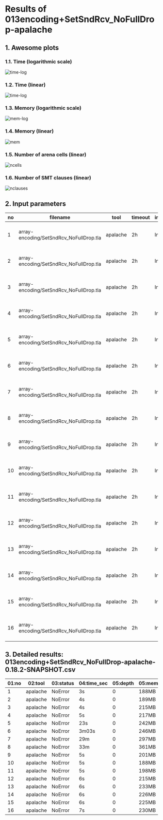 # Results of 013encoding+SetSndRcv_NoFullDrop-apalache


## 1. Awesome plots

### 1.1. Time (logarithmic scale)

![time-log](013encoding+SetSndRcv_NoFullDrop-apalache-time-log.svg "Time Log")

### 1.2. Time (linear)

![time-log](013encoding+SetSndRcv_NoFullDrop-apalache-time.svg "Time Log")

### 1.3. Memory (logarithmic scale)

![mem-log](013encoding+SetSndRcv_NoFullDrop-apalache-mem-log.svg "Memory Log")

### 1.4. Memory (linear)

![mem](013encoding+SetSndRcv_NoFullDrop-apalache-mem.svg "Memory Log")

### 1.5. Number of arena cells (linear)

![ncells](013encoding+SetSndRcv_NoFullDrop-apalache-ncells.svg "Number of arena cells")

### 1.6. Number of SMT clauses (linear)

![nclauses](013encoding+SetSndRcv_NoFullDrop-apalache-nclauses.svg "Number of SMT clauses")

## 2. Input parameters

no  |  filename                                 |  tool      |  timeout  |  init  |  inv  |  next  |  args
----|-------------------------------------------|------------|-----------|--------|-------|--------|-----------------------------------------------------
1   |  array-encoding/SetSndRcv_NoFullDrop.tla  |  apalache  |  2h       |  Init  |  Inv  |  Next  |  --smt-encoding=arrays --length=0 --cinit=CInit0
2   |  array-encoding/SetSndRcv_NoFullDrop.tla  |  apalache  |  2h       |  Init  |  Inv  |  Next  |  --smt-encoding=arrays --length=2 --cinit=CInit2
3   |  array-encoding/SetSndRcv_NoFullDrop.tla  |  apalache  |  2h       |  Init  |  Inv  |  Next  |  --smt-encoding=arrays --length=4 --cinit=CInit4
4   |  array-encoding/SetSndRcv_NoFullDrop.tla  |  apalache  |  2h       |  Init  |  Inv  |  Next  |  --smt-encoding=arrays --length=6 --cinit=CInit6
5   |  array-encoding/SetSndRcv_NoFullDrop.tla  |  apalache  |  2h       |  Init  |  Inv  |  Next  |  --smt-encoding=arrays --length=8 --cinit=CInit8
6   |  array-encoding/SetSndRcv_NoFullDrop.tla  |  apalache  |  2h       |  Init  |  Inv  |  Next  |  --smt-encoding=arrays --length=10 --cinit=CInit10
7   |  array-encoding/SetSndRcv_NoFullDrop.tla  |  apalache  |  2h       |  Init  |  Inv  |  Next  |  --smt-encoding=arrays --length=12 --cinit=CInit12
8   |  array-encoding/SetSndRcv_NoFullDrop.tla  |  apalache  |  2h       |  Init  |  Inv  |  Next  |  --smt-encoding=arrays --length=14 --cinit=CInit14
9   |  array-encoding/SetSndRcv_NoFullDrop.tla  |  apalache  |  2h       |  Init  |  Inv  |  Next  |  --smt-encoding=oopsla19 --length=0 --cinit=CInit0
10  |  array-encoding/SetSndRcv_NoFullDrop.tla  |  apalache  |  2h       |  Init  |  Inv  |  Next  |  --smt-encoding=oopsla19 --length=2 --cinit=CInit2
11  |  array-encoding/SetSndRcv_NoFullDrop.tla  |  apalache  |  2h       |  Init  |  Inv  |  Next  |  --smt-encoding=oopsla19 --length=4 --cinit=CInit4
12  |  array-encoding/SetSndRcv_NoFullDrop.tla  |  apalache  |  2h       |  Init  |  Inv  |  Next  |  --smt-encoding=oopsla19 --length=6 --cinit=CInit6
13  |  array-encoding/SetSndRcv_NoFullDrop.tla  |  apalache  |  2h       |  Init  |  Inv  |  Next  |  --smt-encoding=oopsla19 --length=8 --cinit=CInit8
14  |  array-encoding/SetSndRcv_NoFullDrop.tla  |  apalache  |  2h       |  Init  |  Inv  |  Next  |  --smt-encoding=oopsla19 --length=10 --cinit=CInit10
15  |  array-encoding/SetSndRcv_NoFullDrop.tla  |  apalache  |  2h       |  Init  |  Inv  |  Next  |  --smt-encoding=oopsla19 --length=12 --cinit=CInit12
16  |  array-encoding/SetSndRcv_NoFullDrop.tla  |  apalache  |  2h       |  Init  |  Inv  |  Next  |  --smt-encoding=oopsla19 --length=14 --cinit=CInit14

## 3. Detailed results: 013encoding+SetSndRcv_NoFullDrop-apalache-0.18.2-SNAPSHOT.csv

01:no  |  02:tool   |  03:status  |  04:time_sec  |  05:depth  |  05:mem_kb  |  10:ninit_trans  |  11:ninit_trans  |  12:ncells  |  13:nclauses  |  14:navg_clause_len
-------|------------|-------------|---------------|------------|-------------|------------------|------------------|-------------|---------------|--------------------
1      |  apalache  |  NoError    |  3s           |  0         |  188MB      |  0               |  0               |  12         |  7.0          |  5.0
2      |  apalache  |  NoError    |  4s           |  0         |  189MB      |  0               |  0               |  80         |  79           |  8.0
3      |  apalache  |  NoError    |  4s           |  0         |  215MB      |  0               |  0               |  214        |  233          |  10
4      |  apalache  |  NoError    |  5s           |  0         |  217MB      |  0               |  0               |  372        |  435          |  11
5      |  apalache  |  NoError    |  23s          |  0         |  242MB      |  0               |  0               |  554        |  685          |  12
6      |  apalache  |  NoError    |  3m03s        |  0         |  246MB      |  0               |  0               |  760        |  983          |  12
7      |  apalache  |  NoError    |  29m          |  0         |  297MB      |  0               |  0               |  990        |  1.0K         |  13
8      |  apalache  |  NoError    |  33m          |  0         |  361MB      |  0               |  0               |  1.0K       |  1.0K         |  13
9      |  apalache  |  NoError    |  5s           |  0         |  201MB      |  0               |  0               |  13         |  11           |  6.0
10     |  apalache  |  NoError    |  5s           |  0         |  188MB      |  0               |  0               |  88         |  99           |  8.0
11     |  apalache  |  NoError    |  5s           |  0         |  198MB      |  0               |  0               |  240        |  289          |  10
12     |  apalache  |  NoError    |  6s           |  0         |  215MB      |  0               |  0               |  416        |  527          |  11
13     |  apalache  |  NoError    |  6s           |  0         |  233MB      |  0               |  0               |  616        |  813          |  13
14     |  apalache  |  NoError    |  6s           |  0         |  226MB      |  0               |  0               |  840        |  1.0K         |  13
15     |  apalache  |  NoError    |  6s           |  0         |  225MB      |  0               |  0               |  1.0K       |  1.0K         |  14
16     |  apalache  |  NoError    |  7s           |  0         |  230MB      |  0               |  0               |  1.0K       |  1.0K         |  14

